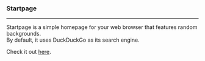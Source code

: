 ### Startpage
***
Startpage is a simple homepage for your web browser that features random backgrounds.  
By default, it uses DuckDuckGo as its search engine.

Check it out [here](https://cdn.rawgit.com/fidelt/startpage/master/index.html).
